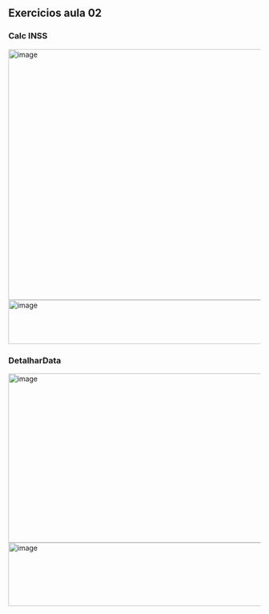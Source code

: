 ## Exercicios aula 02
### Calc INSS
<img width="580" height="501" alt="image" src="https://github.com/user-attachments/assets/f12de0c6-d7fb-4038-aa4e-ae8dffbb67f4" />
<img width="680" height="88" alt="image" src="https://github.com/user-attachments/assets/9070d90c-180a-44a3-937b-422555e56a3f" />

### DetalharData
<img width="644" height="338" alt="image" src="https://github.com/user-attachments/assets/6d51a398-a315-4b8e-9bc2-9af6bfcbe33c" />
<img width="688" height="127" alt="image" src="https://github.com/user-attachments/assets/875fc856-4a0a-49e3-9eed-38f14990d7ba" />




